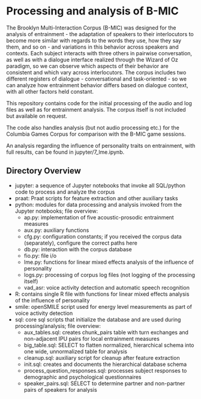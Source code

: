 # Processing and analysis of B-MIC

The Brooklyn Multi-Interaction Corpus (B-MIC) was designed for the analysis of entrainment - the adaptation of speakers to their interlocutors to become more similar with regards to the words they use, how they say them, and so on - and variations in this behavior across speakers and contexts. Each subject interacts with three others in pairwise conversation, as well as with a dialogue interface realized through the Wizard of Oz paradigm, so we can observe which aspects of their behavior are consistent and which vary across interlocutors. The corpus includes two different registers of dialogue - conversational and task-oriented - so we can analyze how entrainment behavior differs based on dialogue context, with all other factors held constant.

This repository contains code for the initial processing of the audio and log files as well as for entrainment analysis. The corpus itself is not included but available on request. 

The code also handles analysis (but not audio processing etc.) for the Columbia Games Corpus for comparison with the B-MIC game sessions.

An analysis regarding the influence of personality traits on entrainment, with full results, can be found in jupyter/7_lme.ipynb.

## Directory Overview

<ul>
    <li>jupyter: a sequence of Jupyter notebooks that invoke all SQL/python code to process and analyze the corpus</li>
    <li>praat: Praat scripts for feature extraction and other auxiliary tasks</li>
    <li>python: modules for data processing and analysis invoked from the Jupyter notebooks; file overview:
        <ul>
            <li>ap.py: implementation of five acoustic-prosodic entrainment measures</li>
            <li>aux.py: auxiliary functions</li>
            <li>cfg.py: configuration constants; if you received the corpus data (separately), configure the correct paths here</li>
            <li>db.py: interaction with the corpus database</li>
            <li>fio.py: file i/o</li>
            <li>lme.py: functions for linear mixed effects analysis of the influence of personality</li>
            <li>logs.py: processing of corpus log files (not logging of the processing itself)</li>
            <li>vad_asr: voice activity detection and automatic speech recognition</li>
        </ul>
    </li>
    <li>R: contains single R file with functions for linear mixed effects analysis of the influence of personality</li>
    <li>smile: openSMILE script used for energy level measurements as part of voice activity detection</li>
    <li>sql: core sql scripts that initialize the database and are used during processing/analysis; file overview:
        <ul>
            <li>aux_tables.sql: creates chunk_pairs table with turn exchanges and non-adjacent IPU pairs for local entrainment measures</li>
            <li>big_table.sql: SELECT to flatten normalized, hierarchical schema into one wide, unnormalized table for analysis</li>
            <li>cleanup.sql: auxiliary script for cleanup after feature extraction</li>
            <li>init.sql: creates and documents the hierarchical database schema</li>
            <li>process_question_responses.sql: processes subject responses to demographic and psychological questionnaires</li>
            <li>speaker_pairs.sql: SELECT to determine partner and non-partner pairs of speakers for analysis</li>
        </ul>
    </li>
</ul>
